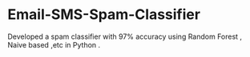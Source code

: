 # Email-SMS-Spam-Classifier
 Developed a spam classifier with 97% accuracy using Random Forest , Naive based ,etc in Python .
